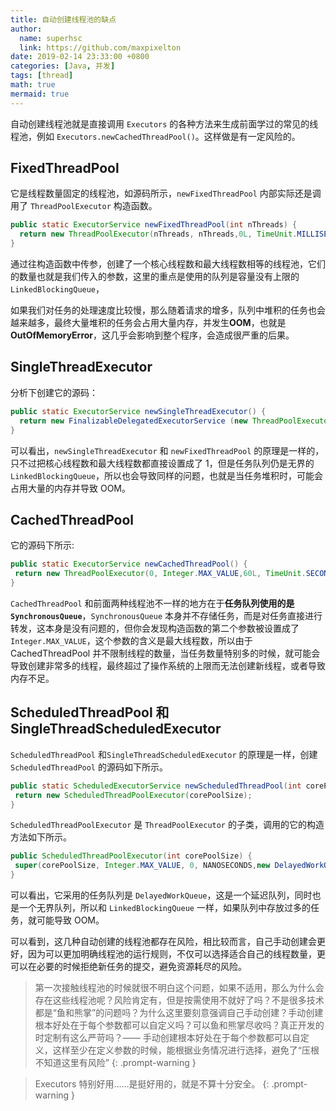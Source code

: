 ```yaml
---
title: 自动创建线程池的缺点
author:
  name: superhsc
  link: https://github.com/maxpixelton
date: 2019-02-14 23:33:00 +0800
categories: [Java, 并发]
tags: [thread]
math: true
mermaid: true
---
```


自动创建线程池就是直接调用 `Executors` 的各种方法来生成前面学过的常见的线程池，例如 `Executors.newCachedThreadPool()`。这样做是有一定风险的。

## FixedThreadPool

它是线程数量固定的线程池，如源码所示，`newFixedThreadPool` 内部实际还是调用了 `ThreadPoolExecutor` 构造函数。

```java
public static ExecutorService newFixedThreadPool(int nThreads) { 
  return new ThreadPoolExecutor(nThreads, nThreads,0L, TimeUnit.MILLISECONDS,new LinkedBlockingQueue<Runnable>());
}
```

通过往构造函数中传参，创建了一个核心线程数和最大线程数相等的线程池，它们的数量也就是我们传入的参数，这里的重点是使用的队列是容量没有上限的 `LinkedBlockingQueue`，

如果我们对任务的处理速度比较慢，那么随着请求的增多，队列中堆积的任务也会越来越多，最终大量堆积的任务会占用大量内存，并发生**OOM**，也就是 **OutOfMemoryError**，这几乎会影响到整个程序，会造成很严重的后果。

## SingleThreadExecutor

分析下创建它的源码：

```java
public static ExecutorService newSingleThreadExecutor() {
  return new FinalizableDelegatedExecutorService (new ThreadPoolExecutor(1, 1,0L, TimeUnit.MILLISECONDS,new LinkedBlockingQueue<Runnable>()));
}

```

可以看出，`newSingleThreadExecutor` 和 `newFixedThreadPool` 的原理是一样的，只不过把核心线程数和最大线程数都直接设置成了 1，但是任务队列仍是无界的 `LinkedBlockingQueue`，所以也会导致同样的问题，也就是当任务堆积时，可能会占用大量的内存并导致 OOM。

## CachedThreadPool

它的源码下所示:

```java
public static ExecutorService newCachedThreadPool() { 
 return new ThreadPoolExecutor(0, Integer.MAX_VALUE,60L, TimeUnit.SECONDS,new SynchronousQueue<Runnable>());
}

```

`CachedThreadPool` 和前面两种线程池不一样的地方在于**任务队列使用的是 `SynchronousQueue`**，`SynchronousQueue` 本身并不存储任务，而是对任务直接进行转发，这本身是没有问题的，但你会发现构造函数的第二个参数被设置成了 `Integer.MAX_VALUE`，这个参数的含义是最大线程数，所以由于 CachedThreadPool 并不限制线程的数量，当任务数量特别多的时候，就可能会导致创建非常多的线程，最终超过了操作系统的上限而无法创建新线程，或者导致内存不足。


## ScheduledThreadPool 和 SingleThreadScheduledExecutor

`ScheduledThreadPool` 和`SingleThreadScheduledExecutor` 的原理是一样，创建 `ScheduledThreadPool` 的源码如下所示。

```java
public static ScheduledExecutorService newScheduledThreadPool(int corePoolSize) { 
 return new ScheduledThreadPoolExecutor(corePoolSize);
}

```

`ScheduledThreadPoolExecutor` 是 `ThreadPoolExecutor` 的子类，调用的它的构造方法如下所示。

```java
public ScheduledThreadPoolExecutor(int corePoolSize) { 
 super(corePoolSize, Integer.MAX_VALUE, 0, NANOSECONDS,new DelayedWorkQueue());
}
```

可以看出，它采用的任务队列是 `DelayedWorkQueue`，这是一个延迟队列，同时也是一个无界队列，所以和 `LinkedBlockingQueue` 一样，如果队列中存放过多的任务，就可能导致 OOM。

可以看到，这几种自动创建的线程池都存在风险，相比较而言，自己手动创建会更好，因为可以更加明确线程池的运行规则，不仅可以选择适合自己的线程数量，更可以在必要的时候拒绝新任务的提交，避免资源耗尽的风险。


> 第一次接触线程池的时候就很不明白这个问题，如果不适用，那么为什么会存在这些线程池呢？风险肯定有，但是按需使用不就好了吗？不是很多技术都是“鱼和熊掌”的问题吗？为什么这里要刻意强调自己手动创建？手动创建根本好处在于每个参数都可以自定义吗？可以鱼和熊掌尽收吗？真正开发的时定制有这么严苛吗？—— 手动创建根本好处在于每个参数都可以自定义，这样至少在定义参数的时候，能根据业务情况进行选择，避免了“压根不知道这里有风险”
{: .prompt-warning }


> Executors 特别好用……是挺好用的，就是不算十分安全。
{: .prompt-warning }